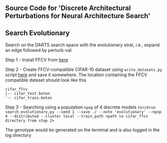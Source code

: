 ## Source Code for 'Discrete Architectural Perturbations for Neural Architecture Search'

Search Evolutionary
-------------------

Search on the DARTS search space with the evolutionary strat, i.e., expand an edge followed by perturb-val.

Step 1 - Install FFCV from [here](https://github.com/libffcv/ffcv#install-with-anaconda)

Step 2 - Create FFCV-compatible CIFAR-10 dataset using `write_datasets.py` script [here](https://github.com/libffcv/ffcv/tree/main/examples/cifar) and save it somewhere. The location containing the FFCV compatible dataset should look like this

```
cifar_ffcv
|-- cifar_test.beton
`-- cifar_train.beton
```

Step 3 - Searching using a population `npop` of 4 discrete models
`torchrun search_evolutionary.py --seed 1 --save ./ --note 'evolutionary' --npop 4 --distributed --cluster local --train_path <path to cifar_ffcv directory from step 2>`

The genotype would be generated on the terminal and is also logged in the log directory
